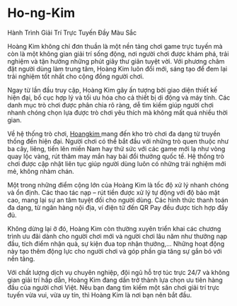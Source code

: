 # Ho-ng-Kim
Hành Trình Giải Trí Trực Tuyến Đầy Màu Sắc

Hoàng Kim không chỉ đơn thuần là một nền tảng chơi game trực tuyến mà còn là một không gian giải trí sống động, nơi người chơi được khám phá, trải nghiệm và tận hưởng những phút giây thư giãn tuyệt vời. Với phương châm đặt người dùng làm trung tâm, Hoàng Kim luôn đổi mới, sáng tạo để đem lại trải nghiệm tốt nhất cho cộng đồng người chơi.

Ngay từ lần đầu truy cập, Hoàng Kim gây ấn tượng bởi giao diện thiết kế hiện đại, bố cục hợp lý và tối ưu hóa cho cả thiết bị di động và máy tính. Các danh mục trò chơi được phân chia rõ ràng, dễ tìm kiếm giúp người chơi nhanh chóng chọn lựa được trò chơi yêu thích mà không mất quá nhiều thời gian.

Về hệ thống trò chơi, <a href=https://hoangkim.me> Hoangkim </a>  mang đến kho trò chơi đa dạng từ truyền thống đến hiện đại. Người chơi có thể bắt đầu với những trò quen thuộc như ba cây, liêng, tiến lên miền Nam hay thử sức với các game mới lạ như vòng quay lộc vàng, rút thăm may mắn hay bài đổi thưởng quốc tế. Hệ thống trò chơi được cập nhật liên tục giúp người dùng luôn có những trải nghiệm mới mẻ, không nhàm chán.

Một trong những điểm cộng lớn của Hoàng Kim là tốc độ xử lý nhanh chóng và ổn định. Các thao tác nạp – rút tiền được xử lý tự động với độ bảo mật cao, mang lại sự an tâm tuyệt đối cho người dùng. Các hình thức thanh toán đa dạng, từ ngân hàng nội địa, ví điện tử đến QR Pay đều được tích hợp đầy đủ.

Không dừng lại ở đó, Hoàng Kim còn thường xuyên triển khai các chương trình ưu đãi dành cho người chơi mới và người chơi lâu năm như thưởng nạp đầu, tích điểm nhận quà, sự kiện đua top nhận thưởng,… Những hoạt động này tạo thêm động lực cho người chơi và góp phần gia tăng sự gắn bó với nền tảng.

Với chất lượng dịch vụ chuyên nghiệp, đội ngũ hỗ trợ túc trực 24/7 và không gian giải trí hấp dẫn, Hoàng Kim đang dần trở thành lựa chọn ưu tiên hàng đầu của người chơi Việt. Nếu bạn đang tìm kiếm một sân chơi giải trí trực tuyến vừa vui, vừa uy tín, thì Hoàng Kim là nơi bạn nên bắt đầu.

